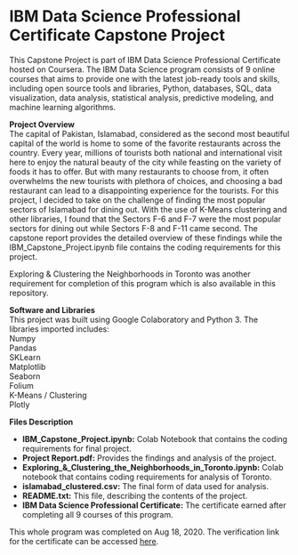 # IBM Data Science Professional Certificate Capstone Project

This Capstone Project is part of IBM Data Science Professional Certificate hosted on Coursera. The IBM Data Science program consists of 9 online courses that aims to provide one with the latest job-ready tools and skills, including open source tools and libraries, Python, databases, SQL, data visualization, data analysis, statistical analysis, predictive modeling, and machine learning algorithms.

**Project Overview**  
The capital of Pakistan, Islamabad, considered as the second most beautiful capital of the world is home to some of the favorite restaurants across the country. Every year, millions of tourists both national and international visit here to enjoy the natural beauty of the city while feasting on the variety of foods it has to offer. But with many restaurants to choose from, it often overwhelms the new tourists with plethora of choices, and choosing a bad restaurant can lead to a disappointing experience for the tourists. For this project, I decided to take on the challenge of finding the most popular sectors of Islamabad for dining out. With the use of K-Means clustering and other libraries, I found that the Sectors F-6 and F-7 were the most popular sectors for dining out while Sectors F-8 and F-11 came second. The capstone report provides the detailed overview of these findings while the IBM_Capstone_Project.ipynb file contains the coding requirements for this project. 

Exploring & Clustering the Neighborhoods in Toronto was another requirement for completion of this program which is also available in this repository.

**Software and Libraries**  
This project was built using Google Colaboratory and Python 3. The libraries imported includes:  
Numpy  
Pandas  
SKLearn  
Matplotlib  
Seaborn  
Folium  
K-Means / Clustering  
Plotly  

**Files Description**  
* **IBM_Capstone_Project.ipynb:** Colab Notebook that contains the coding requirements for final project.  
* **Project Report.pdf:** Provides the findings and analysis of the project.  
* **Exploring_&_Clustering_the_Neighborhoods_in_Toronto.ipynb:** Colab notebook that contains coding requirements for analysis of Toronto.  
* **islamabad_clustered.csv:** The final form of data used for analysis.  
* **README.txt:** This file, describing the contents of the project.  
* **IBM Data Science Professional Certificate:** The certificate earned after completing all 9 courses of this program.  

This whole program was completed on Aug 18, 2020. The verification link for the certificate can be accessed [here](https://coursera.org/share/955f74ad8c8c53e186bb4c2788fc7edd).
